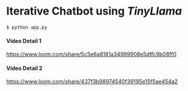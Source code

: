 # Iterative Chatbot using *TinyLlama*

```
$ python app.py
```

#### Video Detail 1
https://www.loom.com/share/5c5e6a8181a34999908e5dffc9b08ff0


#### Video Detail 2
https://www.loom.com/share/437f3b98974540f39195e15f5ae454a2
